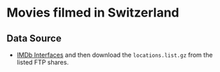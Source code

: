 # Movies filmed in Switzerland

## Data Source

* [IMDb Interfaces](http://www.imdb.com/interfaces) and then download the `locations.list.gz` from the listed FTP shares.

